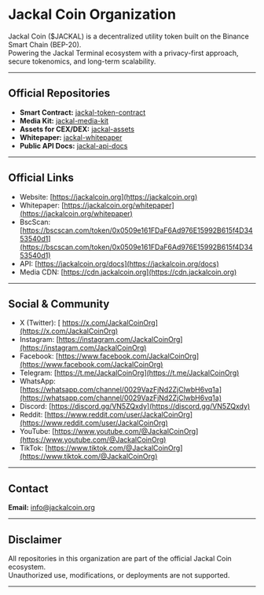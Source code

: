 # Jackal Coin Organization

Jackal Coin ($JACKAL) is a decentralized utility token built on the Binance Smart Chain (BEP-20).  
Powering the Jackal Terminal ecosystem with a privacy-first approach, secure tokenomics, and long-term scalability.

---

## Official Repositories

- **Smart Contract:** [jackal-token-contract](https://github.com/JackalCoinOrg/jackal-token-contract)
- **Media Kit:** [jackal-media-kit](https://github.com/JackalCoinOrg/jackal-media-kit)
- **Assets for CEX/DEX:** [jackal-assets](https://github.com/JackalCoinOrg/jackal-assets)
- **Whitepaper:** [jackal-whitepaper](https://github.com/JackalCoinOrg/jackal-whitepaper)
- **Public API Docs:** [jackal-api-docs](https://github.com/JackalCoinOrg/jackal-api-docs)

---

## Official Links

- Website: [https://jackalcoin.org](https://jackalcoin.org) 
- Whitepaper: [https://jackalcoin.org/whitepaper](https://jackalcoin.org/whitepaper) 
- BscScan: [https://bscscan.com/token/0x0509e161FDaF6Ad976E15992B615f4D3453540d1](https://bscscan.com/token/0x0509e161FDaF6Ad976E15992B615f4D3453540d1) 
- API: [https://jackalcoin.org/docs](https://jackalcoin.org/docs)
- Media CDN: [https://cdn.jackalcoin.org](https://cdn.jackalcoin.org) 

---

## Social & Community

- X (Twitter): [ https://x.com/JackalCoinOrg](https://x.com/JackalCoinOrg)
- Instagram: [https://instagram.com/JackalCoinOrg](https://instagram.com/JackalCoinOrg)
- Facebook: [https://www.facebook.com/JackalCoinOrg](https://www.facebook.com/JackalCoinOrg)
- Telegram: [https://t.me/JackalCoinOrg](https://t.me/JackalCoinOrg)
- WhatsApp: [https://whatsapp.com/channel/0029VazFjNd2ZjClwbH6vq1a](https://whatsapp.com/channel/0029VazFjNd2ZjClwbH6vq1a)
- Discord: [https://discord.gg/VN5ZQxdy](https://discord.gg/VN5ZQxdy)
- Reddit: [https://www.reddit.com/user/JackalCoinOrg](https://www.reddit.com/user/JackalCoinOrg)
- YouTube: [https://www.youtube.com/@JackalCoinOrg](https://www.youtube.com/@JackalCoinOrg)
- TikTok: [https://www.tiktok.com/@JackalCoinOrg](https://www.tiktok.com/@JackalCoinOrg)

---

## Contact
 
**Email:** [info@jackalcoin.org](mailto:info@jackalcoin.org)

---

## Disclaimer

All repositories in this organization are part of the official Jackal Coin ecosystem.  
Unauthorized use, modifications, or deployments are not supported.

---
